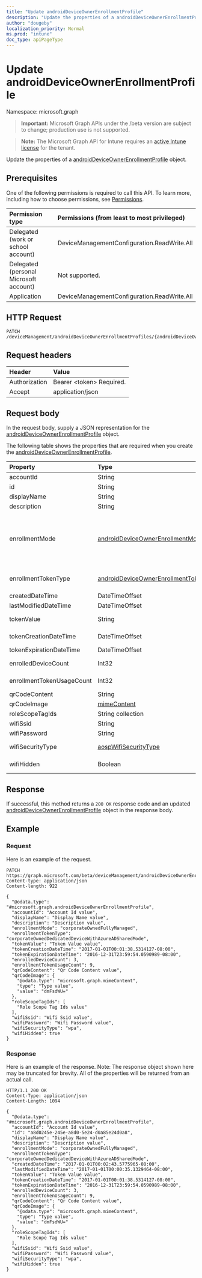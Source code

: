```yaml
---
title: "Update androidDeviceOwnerEnrollmentProfile"
description: "Update the properties of a androidDeviceOwnerEnrollmentProfile object."
author: "dougeby"
localization_priority: Normal
ms.prod: "intune"
doc_type: apiPageType
---
```


# Update androidDeviceOwnerEnrollmentProfile

Namespace: microsoft.graph

> **Important:** Microsoft Graph APIs under the /beta version are subject to change; production use is not supported.

> **Note:** The Microsoft Graph API for Intune requires an [active Intune license](https://go.microsoft.com/fwlink/?linkid=839381) for the tenant.

Update the properties of a [androidDeviceOwnerEnrollmentProfile](../resources/intune-androidforwork-androiddeviceownerenrollmentprofile.md) object.

## Prerequisites
One of the following permissions is required to call this API. To learn more, including how to choose permissions, see [Permissions](/graph/permissions-reference).

|Permission type|Permissions (from least to most privileged)|
|:---|:---|
|Delegated (work or school account)|DeviceManagementConfiguration.ReadWrite.All|
|Delegated (personal Microsoft account)|Not supported.|
|Application|DeviceManagementConfiguration.ReadWrite.All|

## HTTP Request
<!-- {
  "blockType": "ignored"
}
-->
``` http
PATCH /deviceManagement/androidDeviceOwnerEnrollmentProfiles/{androidDeviceOwnerEnrollmentProfileId}
```

## Request headers
|Header|Value|
|:---|:---|
|Authorization|Bearer &lt;token&gt; Required.|
|Accept|application/json|

## Request body
In the request body, supply a JSON representation for the [androidDeviceOwnerEnrollmentProfile](../resources/intune-androidforwork-androiddeviceownerenrollmentprofile.md) object.

The following table shows the properties that are required when you create the [androidDeviceOwnerEnrollmentProfile](../resources/intune-androidforwork-androiddeviceownerenrollmentprofile.md).

|Property|Type|Description|
|:---|:---|:---|
|accountId|String|Tenant GUID the enrollment profile belongs to.|
|id|String|Unique GUID for the enrollment profile.|
|displayName|String|Display name for the enrollment profile.|
|description|String|Description for the enrollment profile.|
|enrollmentMode|[androidDeviceOwnerEnrollmentMode](../resources/intune-androidforwork-androiddeviceownerenrollmentmode.md)|The enrollment mode of devices that use this enrollment profile. Possible values are: `corporateOwnedDedicatedDevice`, `corporateOwnedFullyManaged`, `corporateOwnedWorkProfile`, `corporateOwnedAOSPUserlessDevice`, `corporateOwnedAOSPUserAssociatedDevice`.|
|enrollmentTokenType|[androidDeviceOwnerEnrollmentTokenType](../resources/intune-androidforwork-androiddeviceownerenrollmenttokentype.md)|The enrollment token type for an enrollment profile. Possible values are: `default`, `corporateOwnedDedicatedDeviceWithAzureADSharedMode`.|
|createdDateTime|DateTimeOffset|Date time the enrollment profile was created.|
|lastModifiedDateTime|DateTimeOffset|Date time the enrollment profile was last modified.|
|tokenValue|String|Value of the most recently created token for this enrollment profile.|
|tokenCreationDateTime|DateTimeOffset|Date time the most recently created token was created.|
|tokenExpirationDateTime|DateTimeOffset|Date time the most recently created token will expire.|
|enrolledDeviceCount|Int32|Total number of Android devices that have enrolled using this enrollment profile.|
|enrollmentTokenUsageCount|Int32|Total number of AOSP devices that have enrolled using the current token.|
|qrCodeContent|String|String used to generate a QR code for the token.|
|qrCodeImage|[mimeContent](../resources/intune-shared-mimecontent.md)|String used to generate a QR code for the token.|
|roleScopeTagIds|String collection|List of Scope Tags for this Entity instance.|
|wifiSsid|String|String that contains the wi-fi login ssid|
|wifiPassword|String|String that contains the wi-fi login password|
|wifiSecurityType|[aospWifiSecurityType](../resources/intune-androidforwork-aospwifisecuritytype.md)|String that contains the wi-fi security type. Possible values are: `none`, `wpa`, `wep`.|
|wifiHidden|Boolean|Boolean that indicates if hidden wifi networks are enabled|



## Response
If successful, this method returns a `200 OK` response code and an updated [androidDeviceOwnerEnrollmentProfile](../resources/intune-androidforwork-androiddeviceownerenrollmentprofile.md) object in the response body.

## Example

### Request
Here is an example of the request.
``` http
PATCH https://graph.microsoft.com/beta/deviceManagement/androidDeviceOwnerEnrollmentProfiles/{androidDeviceOwnerEnrollmentProfileId}
Content-type: application/json
Content-length: 922

{
  "@odata.type": "#microsoft.graph.androidDeviceOwnerEnrollmentProfile",
  "accountId": "Account Id value",
  "displayName": "Display Name value",
  "description": "Description value",
  "enrollmentMode": "corporateOwnedFullyManaged",
  "enrollmentTokenType": "corporateOwnedDedicatedDeviceWithAzureADSharedMode",
  "tokenValue": "Token Value value",
  "tokenCreationDateTime": "2017-01-01T00:01:38.5314127-08:00",
  "tokenExpirationDateTime": "2016-12-31T23:59:54.0590989-08:00",
  "enrolledDeviceCount": 3,
  "enrollmentTokenUsageCount": 9,
  "qrCodeContent": "Qr Code Content value",
  "qrCodeImage": {
    "@odata.type": "microsoft.graph.mimeContent",
    "type": "Type value",
    "value": "dmFsdWU="
  },
  "roleScopeTagIds": [
    "Role Scope Tag Ids value"
  ],
  "wifiSsid": "Wifi Ssid value",
  "wifiPassword": "Wifi Password value",
  "wifiSecurityType": "wpa",
  "wifiHidden": true
}
```

### Response
Here is an example of the response. Note: The response object shown here may be truncated for brevity. All of the properties will be returned from an actual call.
``` http
HTTP/1.1 200 OK
Content-Type: application/json
Content-Length: 1094

{
  "@odata.type": "#microsoft.graph.androidDeviceOwnerEnrollmentProfile",
  "accountId": "Account Id value",
  "id": "a8d0245e-245e-a8d0-5e24-d0a85e24d0a8",
  "displayName": "Display Name value",
  "description": "Description value",
  "enrollmentMode": "corporateOwnedFullyManaged",
  "enrollmentTokenType": "corporateOwnedDedicatedDeviceWithAzureADSharedMode",
  "createdDateTime": "2017-01-01T00:02:43.5775965-08:00",
  "lastModifiedDateTime": "2017-01-01T00:00:35.1329464-08:00",
  "tokenValue": "Token Value value",
  "tokenCreationDateTime": "2017-01-01T00:01:38.5314127-08:00",
  "tokenExpirationDateTime": "2016-12-31T23:59:54.0590989-08:00",
  "enrolledDeviceCount": 3,
  "enrollmentTokenUsageCount": 9,
  "qrCodeContent": "Qr Code Content value",
  "qrCodeImage": {
    "@odata.type": "microsoft.graph.mimeContent",
    "type": "Type value",
    "value": "dmFsdWU="
  },
  "roleScopeTagIds": [
    "Role Scope Tag Ids value"
  ],
  "wifiSsid": "Wifi Ssid value",
  "wifiPassword": "Wifi Password value",
  "wifiSecurityType": "wpa",
  "wifiHidden": true
}
```



